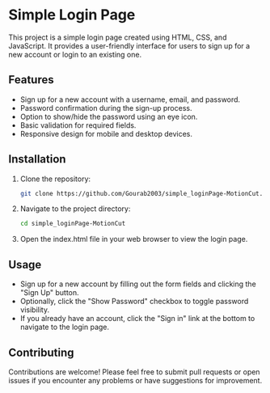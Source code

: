 # Simple Login Page

This project is a simple login page created using HTML, CSS, and JavaScript. It provides a user-friendly interface for users to sign up for a new account or login to an existing one.

## Features

- Sign up for a new account with a username, email, and password.
- Password confirmation during the sign-up process.
- Option to show/hide the password using an eye icon.
- Basic validation for required fields.
- Responsive design for mobile and desktop devices.

## Installation

1. Clone the repository:

    ```bash
    git clone https://github.com/Gourab2003/simple_loginPage-MotionCut.git
    ```

2. Navigate to the project directory:

    ```bash
    cd simple_loginPage-MotionCut
    ```

3. Open the index.html file in your web browser to view the login page.

## Usage

- Sign up for a new account by filling out the form fields and clicking the "Sign Up" button.
- Optionally, click the "Show Password" checkbox to toggle password visibility.
- If you already have an account, click the "Sign in" link at the bottom to navigate to the login page.

## Contributing

Contributions are welcome! Please feel free to submit pull requests or open issues if you encounter any problems or have suggestions for improvement.
